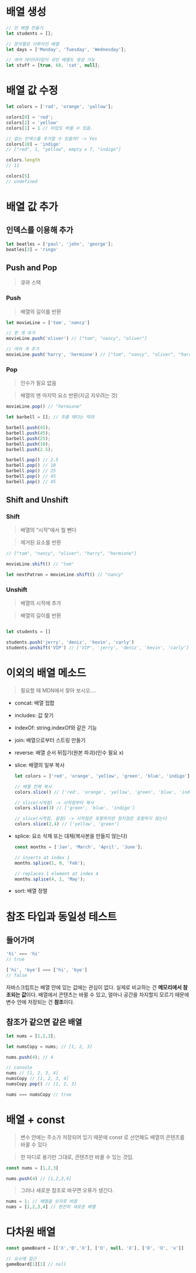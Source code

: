 # 배열 생성

```jsx
// 빈 배열 만들기
let students = [];

// 문자열로 이루어진 배열
let days = ['Monday', 'Tuesday', 'Wednesday'];

// 여러 데이터타입이 섞인 배열도 생성 가능
let stuff = [true, 68, 'cat', null];
```

# 배열 값 수정

```jsx
let colors = ['rad', 'orange', 'yallow'];

colors[0] = 'red';
colors[2] = 'yellow'
colors[1] = 1 // 타입도 바꿀 수 있음.

// 없는 인덱스를 추가할 수 있을까? -> Yes
colors[10] = 'indigo'
// ["red", 1, "yellow", empty x 7, "indigo"]

colors.length
// 11

colors[5]
// undefined
```

# 배열 값 추가

## 인덱스를 이용해 추가

```jsx
let beatles = ['paul', 'john', 'george'];
beatles[3] = 'ringo'
```

## Push and Pop

> 큐와 스택
> 

### Push

> 배열의 길이를 반환
> 

```jsx
let movieLine = ['tom', 'nancy']

// 한 개 추가 
movieLine.push('oliver') // ["tom", "nancy", "oliver"]

// 여러 개 추가
movieLine.push('harry', 'hermione') // ["tom", "nancy", "oliver", "harry", "hermione"]

```

### Pop

> 인수가 필요 없음
> 

> 배열의 맨 마지막 요소 반환(지금 지우려는 것)
> 

```jsx
movieLine.pop() // "hermione"
```

```jsx
let barbell = []; // 추를 매다는 막대

barbell.push(45);
barbell.push(45);
barbell.push(25);
barbell.push(10);
barbell.push(2.5);

barbell.pop() // 2.5
barbell.pop() // 10
barbell.pop() // 25
barbell.pop() // 45
barbell.pop() // 45
```

## Shift and Unshift

### Shift

> 배열의 “시작”에서 뭘 뺀다
> 

> 제거된 요소를 반환
> 

```jsx
// ["tom", "nancy", "oliver", "harry", "hermione"]

movieLine.shift() // "tom"

let nextPatron = movieLine.shift() // "nancy"
```

### Unshift

> 배열의 시작에 추가
> 

> 배열의 길이를 반환
> 

```jsx

let students = []

students.push('jerry', 'deniz', 'kevin', 'carly')
students.unshift('VIP') // ['VIP', 'jerry', 'deniz', 'kevin', 'carly']

```

# 이외의 배열 메소드

> 필요할 때 MDN에서 찾아 보시오….
> 
- concat: 배열 접합
- includes: 값 찾기
- indexOf: string.indexOf와 같은 기능
- join: 배열으로부터 스트링 만들기
- reverse: 배열 순서 뒤집기(원본 파괴)(인수 필요 x)
- slice: 배열의 일부 복사
    
    ```jsx
    let colors = ['red', 'orange', 'yellow', 'green', 'blue', 'indigo'];
    
    // 배열 전체 복사
    colors.slice() // ['red', 'orange', 'yellow', 'green', 'blue', 'indigo']
    
    // slice(시작점) -> 시작점부터 복사
    colors.slice(3) // ['green', 'blue', 'indigo']
    
    // slice(시작점, 끝점) -> 시작점은 포함하지만 정지점은 포함하지 않는다
    colors.slice(2,4) // ['yellow', 'green']
    ```
    
- splice: 요소 삭제 또는 대체(복사본을 만들지 않는다)
    
    ```jsx
    const months = ['Jan', 'March', 'April', 'June'];
    
    // inserts at index 1
    months.splice(1, 0, 'Feb');
    
    // replaces 1 element at index 4
    months.splice(4, 1, 'May');
    
    ```
    
- sort: 배열 정렬

# 참조 타입과 동일성 테스트

## 들어가며

```jsx
'hi' === 'hi'
// true

['hi', 'bye'] === ['hi', 'bye']
// false
```

자바스크립트는 배열 안에 있는 값에는 관심이 없다. 실제로 비교하는 건 **메모리에서 참조되는 값**이다. 배열에서 콘텐츠는 바뀔 수 있고, 얼마나 공간을 차지할지 모르기 때문에 변수 안에 저장되는 건 **참조**이다.  

## 참조가 같으면 같은 배열

```jsx
let nums = [1,2,3];

let numsCopy = nums; // [1, 2, 3]

nums.push(4); // 4

// console
nums // [1, 2, 3, 4]
numsCopy // [1, 2, 3, 4]
numsCopy.pop() // [1, 2, 3]

nums === numsCopy // true

```

# 배열 + const

> 변수 안에는 주소가 저장되어 있기 때문에 const 로 선언해도 배열의 콘텐츠를 바꿀 수 있다
> 

> 한 마디로 용기만 그대로, 콘텐츠만 바꿀 수 있는 것임.
> 

```jsx
const nums = [1,2,3]

nums.push(4) // [1,2,3,4]
```

> 그러나 새로운 참조로 바꾸면 오류가 생긴다.
> 

```jsx
nums = 1; // 배열을 숫자로 바꿈
nums = [1,2,3,4] // 완전히 새로운 배열
```

# 다차원 배열

```jsx
const gameBoard = [['X','O','X'], ['O', null, 'X'], ['O', 'O', 'x']]

// 요소에 접근
gameBoard[1][1] // null
```